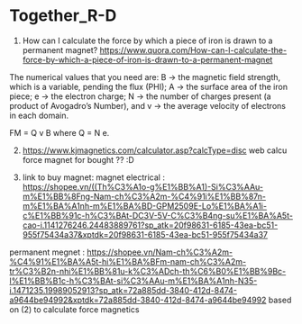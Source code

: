 # Together_R-D

1. How can I calculate the force by which a piece of iron is drawn to a permanent magnet?
https://www.quora.com/How-can-I-calculate-the-force-by-which-a-piece-of-iron-is-drawn-to-a-permanent-magnet

The numerical values that you need are: B → the magnetic field strength, which is a variable, pending the flux (PHI); A → the surface area of the iron piece; e → the electron charge; N → the number of charges present (a product of Avogadro’s Number), and v → the average velocity of electrons in each domain.

FM = Q v B where Q = N e.

2. https://www.kjmagnetics.com/calculator.asp?calcType=disc
web calcu force magnet for bought ?? :D

3. link to buy magnet:
magnet electrical :
https://shopee.vn/((Th%C3%A1o-g%E1%BB%A1)-Si%C3%AAu-m%E1%BB%8Fng-Nam-ch%C3%A2m-%C4%91i%E1%BB%87n-m%E1%BA%A1nh-m%E1%BA%BD-GPM2509E-Lo%E1%BA%A1i-c%E1%BB%91c-h%C3%BAt-DC3V-5V-C%C3%B4ng-su%E1%BA%A5t-cao-i.1141276246.24483889761?sp_atk=20f98631-6185-43ea-bc51-955f75434a37&xptdk=20f98631-6185-43ea-bc51-955f75434a37


permanent megnet :
https://shopee.vn/Nam-ch%C3%A2m-%C4%91%E1%BA%A5t-hi%E1%BA%BFm-nam-ch%C3%A2m-tr%C3%B2n-nhi%E1%BB%81u-k%C3%ADch-th%C6%B0%E1%BB%9Bc-l%E1%BB%B1c-h%C3%BAt-si%C3%AAu-m%E1%BA%A1nh-N35-i.1471235.19989052913?sp_atk=72a885dd-3840-412d-8474-a9644be94992&xptdk=72a885dd-3840-412d-8474-a9644be94992
based on (2) to calculate force magnetics 
